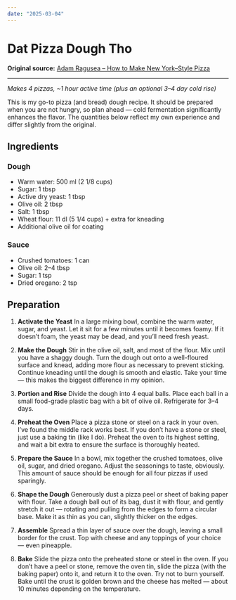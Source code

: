 ```yaml
---
date: "2025-03-04"
---
```


# Dat Pizza Dough Tho

**Original source:** [Adam Ragusea – How to Make New York–Style Pizza](https://www.youtube.com/watch?v=SDpCzJw2xm4)

---

*Makes 4 pizzas, ~1 hour active time (plus an optional 3–4 day cold rise)*

This is my go-to pizza (and bread) dough recipe. It should be prepared when you are not hungry, so plan ahead — cold fermentation significantly enhances the flavor. The quantities below reflect my own experience and differ slightly from the original.

## Ingredients

### Dough
- Warm water: 500 ml (2 1/8 cups)
- Sugar: 1 tbsp
- Active dry yeast: 1 tbsp
- Olive oil: 2 tbsp
- Salt: 1 tbsp
- Wheat flour: 11 dl (5 1/4 cups) + extra for kneading
- Additional olive oil for coating

### Sauce
- Crushed tomatoes: 1 can
- Olive oil: 2–4 tbsp
- Sugar: 1 tsp
- Dried oregano: 2 tsp

## Preparation

1. **Activate the Yeast**
   In a large mixing bowl, combine the warm water, sugar, and yeast. Let it sit for a few minutes until it becomes foamy. If it doesn’t foam, the yeast may be dead, and you’ll need fresh yeast.

2. **Make the Dough**
   Stir in the olive oil, salt, and most of the flour. Mix until you have a shaggy dough. Turn the dough out onto a well-floured surface and knead, adding more flour as necessary to prevent sticking. Continue kneading until the dough is smooth and elastic. Take your time — this makes the biggest difference in my opinion.

3. **Portion and Rise**
   Divide the dough into 4 equal balls. Place each ball in a small food-grade plastic bag with a bit of olive oil. Refrigerate for 3–4 days.

4. **Preheat the Oven**
   Place a pizza stone or steel on a rack in your oven. I’ve found the middle rack works best. If you don’t have a stone or steel, just use a baking tin (like I do). Preheat the oven to its highest setting, and wait a bit extra to ensure the surface is thoroughly heated.

5. **Prepare the Sauce**
   In a bowl, mix together the crushed tomatoes, olive oil, sugar, and dried oregano. Adjust the seasonings to taste, obviously. This amount of sauce should be enough for all four pizzas if used sparingly.

6. **Shape the Dough**
   Generously dust a pizza peel or sheet of baking paper with flour. Take a dough ball out of its bag, dust it with flour, and gently stretch it out — rotating and pulling from the edges to form a circular base. Make it as thin as you can, slightly thicker on the edges.

7. **Assemble**
   Spread a thin layer of sauce over the dough, leaving a small border for the crust. Top with cheese and any toppings of your choice — even pineapple.

8. **Bake**
   Slide the pizza onto the preheated stone or steel in the oven. If you don’t have a peel or stone, remove the oven tin, slide the pizza (with the baking paper) onto it, and return it to the oven. Try not to burn yourself. Bake until the crust is golden brown and the cheese has melted — about 10 minutes depending on the temperature.
